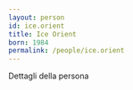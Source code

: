 ```yaml
---
layout: person
id: ice.orient
title: Ice Orient
born: 1984
permalink: /people/ice.orient
---
```


Dettagli della persona 